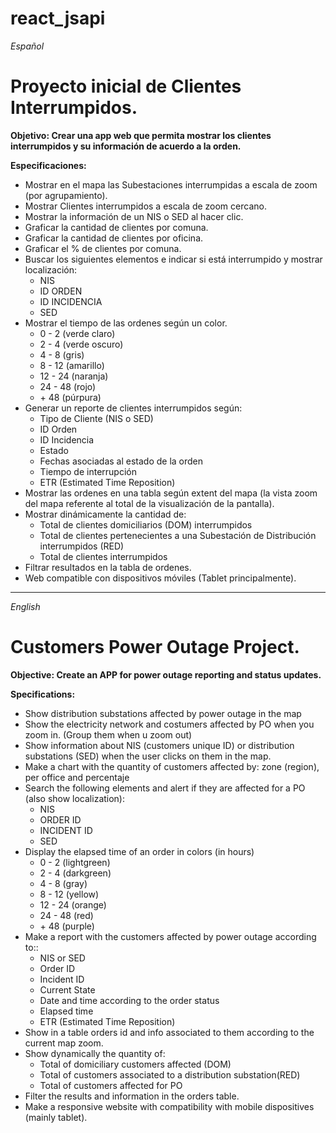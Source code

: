 # react_jsapi

<i>Español</i>
<h1>Proyecto inicial de Clientes Interrumpidos.</h1>

<strong>Objetivo: Crear una app web que permita mostrar los clientes interrumpidos y su información de acuerdo a la orden.</strong>

<b>Especificaciones:</b>

<ul>
<li>Mostrar en el mapa las Subestaciones interrumpidas a escala de zoom (por agrupamiento).</li>

<li>Mostrar Clientes interrumpidos a escala de zoom cercano.</li>

<li>Mostrar la información de un NIS o SED al hacer clic.</li>

<li>Graficar la cantidad de clientes por comuna.</li>

<li>Graficar la cantidad de clientes por oficina.</li>

<li>Graficar el % de clientes por comuna.</li>

<li>Buscar los siguientes elementos e indicar si está interrumpido y mostrar localización:
     <ul><li>NIS</li>
     <li>ID ORDEN</li>
     <li>ID INCIDENCIA</li>
     <li>SED</li>
     </ul>
    </li>

<li>Mostrar el tiempo de las ordenes según un color.
        <ul>
        <li>0 - 2   (verde claro)</li>
        <li>2 - 4   (verde oscuro)</li>
        <li>4 - 8   (gris)</li>
        <li>8 - 12  (amarillo)</li>
        <li>12 - 24 (naranja)</li>
        <li>24 - 48 (rojo)</li>
        <li>+  48   (púrpura)</li>
        </ul>
    </li>

<li>Generar un reporte de clientes interrumpidos según:
    <ul>
    <li>Tipo de Cliente (NIS o SED)</li>
    <li>ID Orden</li>
    <li>ID Incidencia</li>
    <li>Estado</li>
    <li>Fechas asociadas al estado de la orden</li>
    <li>Tiempo de interrupción</li>
    <li>ETR (Estimated Time Reposition)</li>
    </ul>
    </li>

<li> Mostrar las ordenes en una tabla según extent del mapa (la vista zoom del mapa referente al total de la visualización de la pantalla).</li>

<li>Mostrar dinámicamente la cantidad de:
     <ul>
     <li>Total de clientes domiciliarios (DOM) interrumpidos</li>
     <li>Total de clientes pertenecientes a una Subestación de Distribución interrumpidos (RED)</li>
     <li>Total de clientes interrumpidos</li>
     </ul>
    </li>

<li>Filtrar resultados en la tabla de ordenes.</li>

<li> Web compatible con dispositivos móviles (Tablet principalmente).</li>

</ul>

<hr></hr>

<i>English</i>

<h1>Customers Power Outage Project.</h1>

<strong>Objective: Create an APP for power outage reporting and status updates.</strong>

<b>Specifications:</b>

<ul>
<li>Show distribution substations affected by power outage  in the map</li>

<li>Show the electricity network and costumers affected by PO when you zoom in. (Group them when u zoom out)</li>

<li>Show information about NIS (customers unique ID) or distribution substations (SED) when the user clicks on them in the map.</li>

<li>Make a chart with the quantity of customers affected by: zone (region), per office and percentaje</li>


<li>Search the following elements and alert if they are affected for a PO (also show localization):
    <ul><li>NIS</li>
    <li>ORDER ID</li>
    <li>INCIDENT ID</li>
    <li>SED</li>
    </ul></li>

<li>Display the elapsed time of an order in colors (in hours)
    <ul>
    <li>0 - 2   (lightgreen)</li>
    <li>2 - 4   (darkgreen)</li>
    <li>4 - 8   (gray)</li>
    <li>8 - 12  (yellow)</li>
    <li>12 - 24 (orange)</li>
    <li>24 - 48 (red)</li>
    <li>+  48   (purple)</li>
    </ul>
    </li>

<li>Make a report with the customers affected by power outage according to::
    <ul>
    <li>NIS or SED</li>
    <li>Order ID</li>
    <li>Incident ID</li>
    <li>Current State</li>
    <li>Date and time according to the order status</li>
    <li>Elapsed time</li>
    <li>ETR (Estimated Time Reposition)</li>
    </ul>
    </li>

<li>Show in a table orders id and info associated to them according to the current map zoom.</li>

<li>Show dynamically the quantity of:
     <ul>
     <li>Total of domiciliary customers affected (DOM)</li>
     <li>Total of customers associated to a distribution substation(RED)</li>
     <li>Total of customers affected for PO</li>
     </ul>
    </li>

<li>Filter the results and information in the orders table.</li>

<li>Make a responsive website with compatibility with mobile dispositives (mainly tablet).</li>

</ul>
